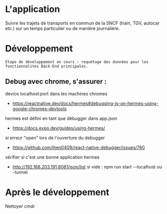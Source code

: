 # L'application
Suivre les trajets de transports en commun de la SNCF (train, TGV, autocar etc.) sur un temps particulier ou de manière journalière.

# Développement
>>>
	Etape de développement en cours : requêtage des données pour les fonctionnalités Back-End principales.
>>>

## Debug avec chrome, s'assurer : 

device localhost:port dans les machines chromes
- https://reactnative.dev/docs/hermes#debugging-js-on-hermes-using-google-chromes-devtools

hermes est défini en tant que débugger dans app.json
- https://docs.expo.dev/guides/using-hermes/

si erreur "open" lors de l'ouverture du debugger
- https://github.com/jhen0409/react-native-debugger/issues/760

vérifier si c'est une bonne application hermes
- http://192.168.203.191:8081/json/list
si vide : npm run start --localhost ou -tunnel

# Après le développement
Nettoyer cmdr